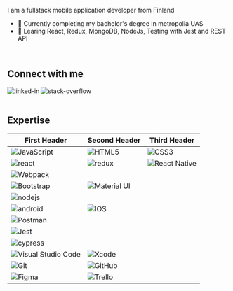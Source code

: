I am a fullstack mobile application developer from Finland
- 🔭 Currently completing my bachelor's degree in metropolia UAS
- 🌱 Learing React, Redux, MongoDB, NodeJs, Testing with Jest and REST API
<br>

## Connect with me

[<img align="left" alt="linked-in" src="https://img.shields.io/badge/linkedin-%230077B5.svg?&style=for-the-badge&logo=linkedin&logoColor=white" />](https://www.linkedin.com/in/kurosh-husseini-7b3877195/)
[<img align="left" alt="stack-overflow" src="https://img.shields.io/badge/stack%20overflow-FE7A16?logo=stack-overflow&logoColor=white&style=for-the-badge" />](https://stackoverflow.com/users/13167654/kurosh-husseini)
<br>
<br>
## Expertise

| First Header  | Second Header | Third Header |
| ------------- | ------------- | ------------- |
| <img alt="JavaScript" src="https://img.shields.io/badge/javascript-%23323330.svg?style=for-the-badge&logo=javascript&logoColor=%23F7DF1E"/> | <img alt="HTML5" src="https://img.shields.io/badge/html5-%23E34F26.svg?style=for-the-badge&logo=html5&logoColor=white"/> | <img alt="CSS3" src="https://img.shields.io/badge/css3-%231572B6.svg?style=for-the-badge&logo=css3&logoColor=white"/> |
  <img align="left" alt="react" src="https://img.shields.io/badge/react%20-%2320232a.svg?&style=for-the-badge&logo=react&logoColor=%2361DAFB" />  | <img align="left" alt="redux" src="https://img.shields.io/badge/redux-%23316192.svg?&style=for-the-badge&logo=redux&logoColor=white" />  | <img alt="React Native" src="https://img.shields.io/badge/react_native-%2320232a.svg?style=for-the-badge&logo=react&logoColor=%2361DAFB"/> |
| <img alt="Webpack" src="https://img.shields.io/badge/webpack-%238DD6F9.svg?style=for-the-badge&logo=webpack&logoColor=black" /> |
| <img alt="Bootstrap" src="https://img.shields.io/badge/bootstrap-%23563D7C.svg?style=for-the-badge&logo=bootstrap&logoColor=white"/> | <img alt="Material UI" src="https://img.shields.io/badge/materialui-%230081CB.svg?style=for-the-badge&logo=material-ui&logoColor=white"/> |
| <img align="left" alt="nodejs" src="https://img.shields.io/badge/node.js%20-%2343853D.svg?&style=for-the-badge&logo=node.js&logoColor=white" /> |
| <img align="left" alt="android" src="https://img.shields.io/badge/Android-3DDC84?logo=android&logoColor=white&style=for-the-badge" /> | <img alt="IOS" src="https://img.shields.io/badge/iOS-000000?style=for-the-badge&logo=ios&logoColor=white"> |
| <img alt="Postman" src="https://img.shields.io/badge/Postman-FF6C37?style=for-the-badge&logo=postman&logoColor=red" /> |
| <img alt="Jest" src="https://img.shields.io/badge/-jest-%23C21325?style=for-the-badge&logo=jest&logoColor=white"/> |
| <img src="https://img.shields.io/badge/-cypress-%23E5E5E5?style=for-the-badge&logo=cypress&logoColor=058a5e" alt="cypress"> |
| <img alt="Visual Studio Code" src="https://img.shields.io/badge/VisualStudioCode-0078d7.svg?style=for-the-badge&logo=visual-studio-code&logoColor=white"/> | <img alt="Xcode" src="https://img.shields.io/badge/Xcode-007ACC?style=for-the-badge&logo=Xcode&logoColor=white"/> | 
| <img alt="Git" src="https://img.shields.io/badge/git-%23F05033.svg?style=for-the-badge&logo=git&logoColor=white"/> | <img alt="GitHub" src="https://img.shields.io/badge/github-%23121011.svg?style=for-the-badge&logo=github&logoColor=white"/> |
| <img alt="Figma" src="https://img.shields.io/badge/figma-%23F24E1E.svg?style=for-the-badge&logo=figma&logoColor=white"/> | <img alt="Trello" src="https://img.shields.io/badge/Trello-%23026AA7.svg?style=for-the-badge&logo=Trello&logoColor=white"/>
<br>
<br>

